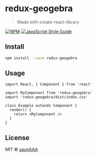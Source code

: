 # redux-geogebra

> Made with create-react-library

[![NPM](https://img.shields.io/npm/v/redux-geogebra.svg)](https://www.npmjs.com/package/redux-geogebra) [![JavaScript Style Guide](https://img.shields.io/badge/code_style-standard-brightgreen.svg)](https://standardjs.com)

## Install

```bash
npm install --save redux-geogebra
```

## Usage

```tsx
import React, { Component } from 'react'

import MyComponent from 'redux-geogebra'
import 'redux-geogebra/dist/index.css'

class Example extends Component {
  render() {
    return <MyComponent />
  }
}
```

## License

MIT © [saunAAA](https://github.com/saunAAA)
